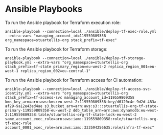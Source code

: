 # Ansible Playbooks

To run the Ansible playbook for Terraform execution role:

    ansible-playbook --connection=local ./ansible/deploy-tf-exec-role.yml --extra-vars "managing_account_id=119559809358 org_namespace=stuartellis-org stack_prefix=tf-exec"

To run the Ansible playbook for Terraform storage:

    ansible-playbook --connection=local ./ansible/deploy-tf-storage-playbook.yml --extra-vars "org_namespace=stuartellis-org stack_prefix=tf-state primary_region=eu-west-2 replica_region_001=eu-west-1 replica_region_002=eu-central-1"

To run the Ansible playbook for Terraform access for CI automation:

    ansible-playbook --connection=local ./ansible/deploy-tf-access-svc-identity.yml --extra-vars "org_namespace=stuartellis-org stack_prefix=tf-access-svc managing_account_id=119559809358 kms_key_arn=arn:aws:kms:eu-west-2:119559809358:key/d6120c4e-9d2d-483a-af29-9a12e43ed4ae s3_bucket_arn=arn:aws:s3:::stuartellis-org-tf-state-primary-119559809358-eu-west-2 ddb_table_arn=arn:aws:dynamodb:eu-west-2:119559809358:table/stuartellis-org-tf-state-lock-eu-west-2 same_account_exec_role=arn:aws:iam::119559809358:role/stuartellis-org-tf-exec-role account_0001_exec_role=arn:aws:iam::333594256635:role/infra-tf-exec"
